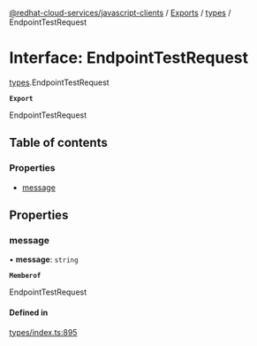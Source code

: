 [@redhat-cloud-services/javascript-clients](../README.md) / [Exports](../modules.md) / [types](../modules/types.md) / EndpointTestRequest

# Interface: EndpointTestRequest

[types](../modules/types.md).EndpointTestRequest

**`Export`**

EndpointTestRequest

## Table of contents

### Properties

- [message](types.EndpointTestRequest.md#message)

## Properties

### message

• **message**: `string`

**`Memberof`**

EndpointTestRequest

#### Defined in

[types/index.ts:895](https://github.com/RedHatInsights/javascript-clients/blob/main/packages/integrations/types/index.ts#L895)
